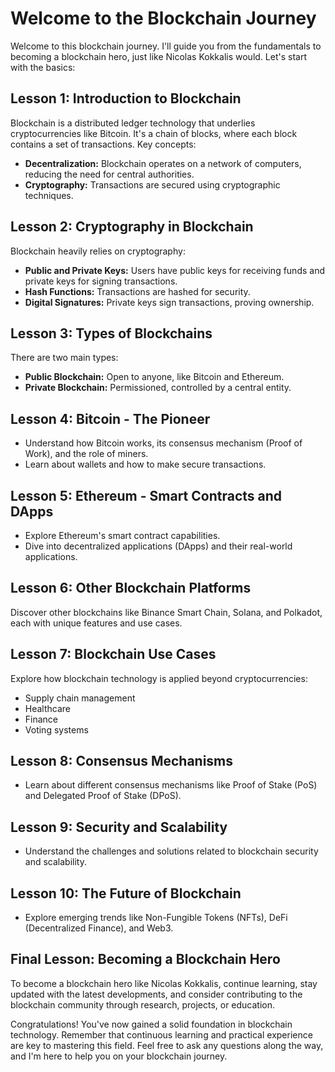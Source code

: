 # Welcome to the Blockchain Journey

Welcome to this blockchain journey. I'll guide you from the fundamentals to becoming a blockchain hero, just like Nicolas Kokkalis would. Let's start with the basics:

## Lesson 1: Introduction to Blockchain

Blockchain is a distributed ledger technology that underlies cryptocurrencies like Bitcoin. It's a chain of blocks, where each block contains a set of transactions. Key concepts:

- **Decentralization:** Blockchain operates on a network of computers, reducing the need for central authorities.
- **Cryptography:** Transactions are secured using cryptographic techniques.
                
## Lesson 2: Cryptography in Blockchain

Blockchain heavily relies on cryptography:

- **Public and Private Keys:** Users have public keys for receiving funds and private keys for signing transactions.
- **Hash Functions:** Transactions are hashed for security.
- **Digital Signatures:** Private keys sign transactions, proving ownership.

## Lesson 3: Types of Blockchains

There are two main types:

- **Public Blockchain:** Open to anyone, like Bitcoin and Ethereum.
- **Private Blockchain:** Permissioned, controlled by a central entity.

## Lesson 4: Bitcoin - The Pioneer

- Understand how Bitcoin works, its consensus mechanism (Proof of Work), and the role of miners.
- Learn about wallets and how to make secure transactions.

## Lesson 5: Ethereum - Smart Contracts and DApps

- Explore Ethereum's smart contract capabilities.
- Dive into decentralized applications (DApps) and their real-world applications.

## Lesson 6: Other Blockchain Platforms

Discover other blockchains like Binance Smart Chain, Solana, and Polkadot, each with unique features and use cases.

## Lesson 7: Blockchain Use Cases

Explore how blockchain technology is applied beyond cryptocurrencies:

- Supply chain management
- Healthcare
- Finance
- Voting systems

## Lesson 8: Consensus Mechanisms

- Learn about different consensus mechanisms like Proof of Stake (PoS) and Delegated Proof of Stake (DPoS).

## Lesson 9: Security and Scalability

- Understand the challenges and solutions related to blockchain security and scalability.

## Lesson 10: The Future of Blockchain

- Explore emerging trends like Non-Fungible Tokens (NFTs), DeFi (Decentralized Finance), and Web3.

## Final Lesson: Becoming a Blockchain Hero

To become a blockchain hero like Nicolas Kokkalis, continue learning, stay updated with the latest developments, and consider contributing to the blockchain community through research, projects, or education.

Congratulations! You've now gained a solid foundation in blockchain technology. Remember that continuous learning and practical experience are key to mastering this field. Feel free to ask any questions along the way, and I'm here to help you on your blockchain journey.
